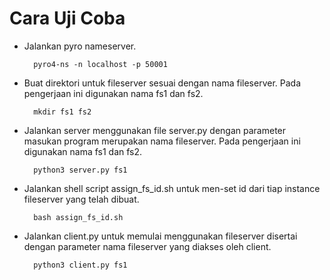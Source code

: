 # Cara Uji Coba #
- Jalankan pyro nameserver.
  ```shell
    pyro4-ns -n localhost -p 50001
  ```
- Buat direktori untuk fileserver sesuai dengan nama fileserver. Pada pengerjaan ini digunakan nama fs1 dan fs2.
  ```shell
    mkdir fs1 fs2
  ```
- Jalankan server menggunakan file server.py dengan parameter masukan program merupakan nama fileserver. Pada pengerjaan ini digunakan nama fs1 dan fs2.
  ```shell
    python3 server.py fs1
  ```
- Jalankan shell script assign_fs_id.sh untuk men-set id dari tiap instance fileserver yang telah dibuat.
  ```shell
    bash assign_fs_id.sh
  ```
- Jalankan client.py untuk memulai menggunakan fileserver disertai dengan parameter nama fileserver yang diakses oleh client.
  ```shell
    python3 client.py fs1
  ```